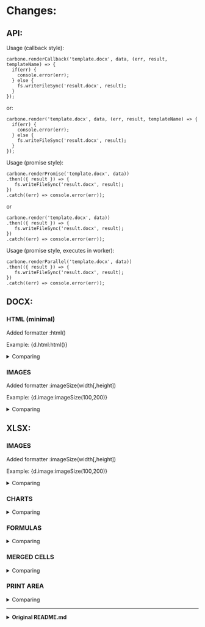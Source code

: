# Changes:

## API:

Usage (callback style):

    carbone.renderCallback('template.docx', data, (err, result, templateName) => {
      if(err) {
        console.error(err);
      } else {
        fs.writeFileSync('result.docx', result);
      }
    });

or:

    carbone.render('template.docx', data, (err, result, templateName) => {
      if(err) {
        console.error(err);
      } else {
        fs.writeFileSync('result.docx', result);
      }
    });

Usage (promise style):

    carbone.renderPromise('template.docx', data))
    .then(({ result }) => {
       fs.writeFileSync('result.docx', result);
    })
    .catch((err) => console.error(err));

or 

    carbone.render('template.docx', data))
    .then(({ result }) => {
       fs.writeFileSync('result.docx', result);
    })
    .catch((err) => console.error(err));

Usage (promise style, executes in worker):

    carbone.renderParallel('template.docx', data))
    .then(({ result }) => {
       fs.writeFileSync('result.docx', result);
    })
    .catch((err) => console.error(err));


## DOCX:

### HTML (minimal)

Added formatter :html()

Example: {d.html:html()}

<details>
  <summary>Comparing</summary>
  
#### Original:
![image](https://user-images.githubusercontent.com/16050840/154114394-212758c9-af24-4834-acb1-654786571947.png)

#### Current: 
![image](https://user-images.githubusercontent.com/16050840/154114490-4150f32e-b6e7-43a5-8a61-5a51c19ccb5b.png)
  
  </details>

### IMAGES

Added formatter :imageSize(width[,height])

Example: {d.image:imageSize(100,200)}

<details>
  <summary>Comparing</summary>
  
 Original:
![image](https://user-images.githubusercontent.com/16050840/154114685-cfea4d15-811a-41eb-980e-ea1bae2c4598.png)

 Current: 
![image](https://user-images.githubusercontent.com/16050840/154114732-6cb601a1-969d-4c4e-963b-b3dc77a17823.png)
  
</details>



## XLSX:

### IMAGES

Added formatter :imageSize(width[,height])

Example: {d.image:imageSize(100,200)}

<details>
  <summary>Comparing</summary>

#### Original:
![image](https://user-images.githubusercontent.com/16050840/154115387-bc8713dc-f1cf-4a8e-a8fe-abb433158958.png)


#### Current: 
![image](https://user-images.githubusercontent.com/16050840/154115432-679da2e6-6f4c-482f-b61c-8659dfb5a7cc.png)
  
  </details>


### CHARTS

<details>
  <summary>Comparing</summary>

#### Original:

![image](https://user-images.githubusercontent.com/16050840/154115955-4a90ace7-80d1-470a-9b43-ed5a44a5b7ca.png)


#### Current: 
![image](https://user-images.githubusercontent.com/16050840/154115994-602b6235-73ae-45c1-b8f7-faf621aa12f6.png)

  
  </details>

### FORMULAS

<details>
  <summary>Comparing</summary>

#### Original:

![image](https://user-images.githubusercontent.com/16050840/154116179-874fe3e8-e7b6-4cc7-bfdb-dc1c5d41f009.png)


#### Current: 

  ![image](https://user-images.githubusercontent.com/16050840/154116221-f001013d-b7e8-4674-916f-c0945cab19aa.png)

  </details>

### MERGED CELLS

<details>
  <summary>Comparing</summary>

#### Original:

  ![image](https://user-images.githubusercontent.com/16050840/154116465-386ad39a-1462-44e6-bcf1-5b5c61b949ce.png)

#### Current: 

  ![image](https://user-images.githubusercontent.com/16050840/154116518-8cc1e022-64e7-4096-b4a2-b1c20580fb00.png)


  </details>

### PRINT AREA

<details>
  <summary>Comparing</summary>

#### Original:

  ![image](https://user-images.githubusercontent.com/16050840/154116649-acd4ad20-70f4-415b-b2ab-3d98cf3b149f.png)


#### Current: 

![image](https://user-images.githubusercontent.com/16050840/154116685-9cad116b-6358-458e-890f-96f943e5a02c.png)



  </details>

--------------------------------------------------------------------
<details>
  <summary>
    <strong> Original README.md </strong>
  </summary>

  <p align="center">
  <a href="https://carbone.io/" target="_blank">
    <img alt="CarboneJS" width="100" src="https://carbone.io/img/favicon.png">
  </a>
</p>

<p align="center">
<a href="https://www.npmjs.com/package/carbone">
    <img src="https://badgen.net/npm/dt/carbone" alt="npm badge">
  </a>
  <a href="https://www.npmjs.com/package/carbone">
    <img src="https://badgen.net/npm/dm/carbone" alt="npm badge">
  </a>
  <a href="https://www.npmjs.com/package/carbone">
    <img src="https://badgen.net/npm/v/carbone" alt="carbone version badge">
  </a><br/>
  <a href="https://carbone.io/documentation.html">
    <img src="https://readthedocs.org/projects/ansicolortags/badge/?version=latest" alt="documentation badge">
  </a>
  <a href="https://bundlephobia.com/result?p=carbone">
    <img src="https://badgen.net/bundlephobia/minzip/carbone" alt="minizip badge">
  </a>
  <a href="https://hub.docker.com/r/carbone/carbone-env-docker">
    <img src="https://badgen.net/docker/pulls/ideolys/carbone-env-docker?icon=docker" alt="docker badge">
  </a>
  <a href="https://github.com/Ideolys/carbone">
    <img src="https://badgen.net/github/forks/ideolys/carbone?icon=github" alt="github fork badge">
  </a>
</p>



<p><b>Fast, Simple and Powerful report generator</b> in any format PDF, DOCX, XLSX, ODT, PPTX, ODS, XML, CSV...

... using your JSON data as input !</p>

## Table of content

<!-- MarkdownTOC -->

- [Features](#features)
- [How it works?](#how-it-works)
- [Minimum Requirements](#minimum-requirements)
    - [Optional](#optional)
- [Getting started](#getting-started)
  - [Basic sample](#basic-sample)
  - [PDF generation, document conversion](#pdf-generation-document-conversion)
- [More examples](#more-examples)
- [API Reference](#api-reference)
- [Command line tools](#command-line-tools)
- [Performance](#performance)
- [Licenses and editions](#licenses-and-editions)
- [Philosophy](#philosophy)
- [Roadmap](#roadmap)
- [Contributors](#contributors)

<!-- /MarkdownTOC -->

## Features

  - **Extremely simple** : Use only LibreOffice™, OpenOffice™ or Microsoft Office™ to draw your report
  - **Unlimited design** : The limit is your document editor: pagination, headers, footers, tables...
  - **Convert documents** : thanks to the integrated document converter
  - **Unique template engine** : Insert JSON-like markers `{d.companyName}` directly in your document
  - **Flexible** : Use any XML documents as a template: docx, odt, ods, xlsx, html, pptx, odp, custom xml files...
  - **Future-proof** : A powerful XML-agnostic algorithm understands what to do without knowing XML document specifications
  - **Multilingual** : One template, multiple languages. Update translation files automatically
  - **Format data** : Use built-in date and number formatters or create your own in Javascript
  - **Fast** : Manage multiple LibreOffice threads for document conversion, optimized code generation for each report

## How it works?

Carbone is a mustache-like template engine `{d.companyName}`.

Template language documentation : https://carbone.io/documentation.html

- The template can be any XML-document coming from LibreOffice™ or Microsoft Office™  (ods, docx, odt, xslx...)
- The injected data must be a JSON object or array, coming directly from your existing APIs for example

Carbone analyzes your template and inject data in the document. The generated document can be exported as is, or converted to another format (PDF, ...) using LibreOffice if it is installed on the system.
Carbone is working only on the server-side.


## Minimum Requirements

- NodeJS 8.x+
- Runs on OSX, Linux (servers and desktop), and coming soon on Windows

#### Optional

- LibreOffice server if you want to use the document converter and generate PDF. Without LibreOffice, you can still generate docx, xlsx, pptx, odt, ods, odp, html as long as your template is in the same format.


## Getting started

### Basic sample

1 - Install it

```bash
  npm install carbone
```

2 - Copy-paste this code in a new JS file, and execute it with node

```javascript
  const fs = require('fs');
  const carbone = require('carbone');

  // Data to inject
  var data = {
    firstname : 'John',
    lastname : 'Doe'
  };

  // Generate a report using the sample template provided by carbone module
  // This LibreOffice template contains "Hello {d.firstname} {d.lastname} !"
  // Of course, you can create your own templates!
  carbone.render('./node_modules/carbone/examples/simple.odt', data, function(err, result){
    if (err) {
      return console.log(err);
    }
    // write the result
    fs.writeFileSync('result.odt', result);
  });
```

### PDF generation, document conversion

Carbone uses efficiently LibreOffice to convert documents. Among all tested solutions, it is the most reliable and stable one in production for now.

Carbone does a lot of thing for you behind the scene:

- starts LibreOffice in "server-mode": headless, no User Interface loaded
- manages multiple LibreOffice workers to maximize performance (configurable number of workers)
- automatically restarts LibreOffice worker if it crashes or does not respond
- job queue, re-try conversion three times if something bad happen


##### 1 - install LibreOffice

###### on OSX

- Install LibreOffice normally using the stable version from https://www.libreoffice.org/

###### on Ubuntu Server & Ubuntu desktop

> Be careful, LibreOffice which is provided by the PPA libreoffice/ppa does not bundled python (mandatory for Carbone). The best solution is to download the LibreOffice Package from the official website and install it manually:

```bash
  # remove all old version of LibreOffice
  sudo apt remove --purge libreoffice*
  sudo apt autoremove --purge

  # Download LibreOffice debian package. Select the right one (64-bit or 32-bit) for your OS.
  # Get the latest from http://download.documentfoundation.org/libreoffice/stable
  # or download the version currently "carbone-tested":
  wget https://downloadarchive.documentfoundation.org/libreoffice/old/5.3.2.2/deb/x86_64/LibreOffice_5.3.2.2_Linux_x86-64_deb.tar.gz

  # Install required dependencies on ubuntu server for LibreOffice 5.0+
  sudo apt install libxinerama1 libfontconfig1 libdbus-glib-1-2 libcairo2 libcups2 libglu1-mesa libsm6

  # Uncompress package
  tar -zxvf LibreOffice_5.3.2.2_Linux_x86-64_deb.tar.gz
  cd LibreOffice_5.3.2.2_Linux_x86-64_deb/DEBS

  # Install LibreOffice
  sudo dpkg -i *.deb

  # If you want to use Microsoft fonts in reports, you must install the fonts
  # Andale Mono, Arial Black, Arial, Comic Sans MS, Courier New, Georgia, Impact,
  # Times New Roman, Trebuchet, Verdana,Webdings)
  sudo apt install ttf-mscorefonts-installer

  # If you want to use special characters, such as chinese ideograms, you must install a font that support them
  # For example:
  sudo apt install fonts-wqy-zenhei
```

##### 2 - generate PDF

And now, you can use the converter, by passing options to render method.

> Don't panic, only the first conversion is slow because LibreOffice must starts
> Once started, LibreOffice stays on to make new conversions faster

```javascript
  var data = {
    firstname : 'John',
    lastname : 'Doe'
  };

  var options = {
    convertTo : 'pdf' //can be docx, txt, ...
  };

  carbone.render('./node_modules/carbone/examples/simple.odt', data, options, function(err, result){
    if (err) return console.log(err);
    fs.writeFileSync('result.pdf', result);
    process.exit(); // to kill automatically LibreOffice workers
  });
```


## More examples

##### Nested repetition in a docx document and spreadsheet

```javascript

  var data = [
    {
      movieName : 'Matrix',
      actors    : [{
        firstname : 'Keanu',
        lastname  : 'Reeves'
      },{
        firstname : 'Laurence',
        lastname  : 'Fishburne'
      },{
        firstname : 'Carrie-Anne',
        lastname  : 'Moss'
      }]
    },
    {
      movieName : 'Back To The Future',
      actors    : [{
        firstname : 'Michael',
        lastname  : 'J. Fox'
      },{
        firstname : 'Christopher',
        lastname  : 'Lloyd'
      }]
    }
  ];

  carbone.render('./node_modules/carbone/examples/movies.docx', data, function(err, result){
    if (err) return console.log(err);
    fs.writeFileSync('movies_result.docx', result);
  });

  carbone.render('./node_modules/carbone/examples/flat_table.ods', data, function(err, result){
    if (err) return console.log(err);
    fs.writeFileSync('flat_table_result.ods', result);
  });
```


## API Reference

To check out the **[api reference](https://carbone.io/api-reference.html#carbone-js-api)** and the **[documentation](https://carbone.io/documentation)**, visit [carbone.io](http://carbone.io).


## Command line tools

To checkout out the Carbone CLI documentation, visit [carbone.io](https://carbone.io/api-reference.html#cli)

## Issues

If you're facing any issues, search a similar issue to ensure it doesn't already exist on [Github](https://github.com/Ideolys/carbone/issues). Otherwhise, [create an issue to help us](https://github.com/Ideolys/carbone/issues/new/choose).

## Roadmap

The roadmap is pinned on on the github issues list.

## Performance

Report generation speed (without network latency), using a basic one-page DOCX template:

  - ~ `10 ms / report` without document conversion (analyzing, injection, rendering)
  - ~ `50 ms / report` with a PDF conversion (100 loops, 3 LibreOffice workers, without cold-start)

On a MacBook Pro Mid-2015, 2,2 Ghz i7, 16Go.

It could be even better when "code cache" will be activated. Coming soon...

## Licenses and editions

There are two editions of Carbone:

- Carbone Community Edition is available freely under the **Apache v2 license**
- Carbone Enterprise Edition (hosted and on-premise) includes extra features like a user interface.

We want to follow the model of Gitlab. **The free version must be and must stay generous.**


## Philosophy

> Our ultimate goal

2% percent of our hosted solution revenues will go to charity in three domains: open source software we love, education and environment.

We already know that beneficiaries will be, at least :heart:
- LibreOffice foundation
- PostgreSQL foundation
- An innovative child school in France

## Contributors

Thanks to all Ideolys's direct contributors (random order)

  - Florian Bezagu
  - Matthieu Robin
  - Arnaud Lelièvre
  - Maxime Vincent
  - Enzo Ghemard
  - Jordan Nourry
  - Etienne Rouillard
  - Guillaume Chevaux
  - Fabien Bigant
  - Maxime Magne
  - Vincent Bertin
  - Léo Labruyère
  - Aurélien Kermabon
  - [Steeve Payraudeau](https://github.com/steevepay)

Thanks to all French citizens (Crédit Impôt Recherche, Jeune Entreprise Innovante, BPI)!
</details>


